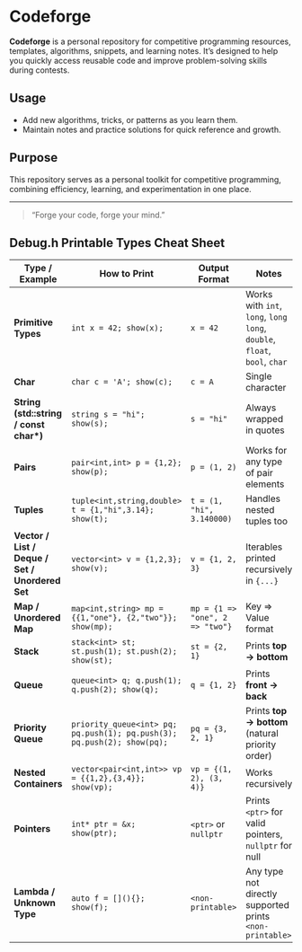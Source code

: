 # Codeforge

**Codeforge** is a personal repository for competitive programming resources, templates, algorithms, snippets, and learning notes. It’s designed to help you quickly access reusable code and improve problem-solving skills during contests.

## Usage

- Add new algorithms, tricks, or patterns as you learn them.  
- Maintain notes and practice solutions for quick reference and growth.  

## Purpose

This repository serves as a personal toolkit for competitive programming, combining efficiency, learning, and experimentation in one place.

---

> “Forge your code, forge your mind.”

## Debug.h Printable Types Cheat Sheet

| Type / Example | How to Print | Output Format | Notes |
|----------------|-------------|---------------|-------|
| **Primitive Types** | `int x = 42; show(x);` | `x = 42` | Works with `int`, `long`, `long long`, `double`, `float`, `bool`, `char` |
| **Char** | `char c = 'A'; show(c);` | `c = A` | Single character |
| **String (std::string / const char\*)** | `string s = "hi"; show(s);` | `s = "hi"` | Always wrapped in quotes |
| **Pairs** | `pair<int,int> p = {1,2}; show(p);` | `p = (1, 2)` | Works for any type of pair elements |
| **Tuples** | `tuple<int,string,double> t = {1,"hi",3.14}; show(t);` | `t = (1, "hi", 3.140000)` | Handles nested tuples too |
| **Vector / List / Deque / Set / Unordered Set** | `vector<int> v = {1,2,3}; show(v);` | `v = {1, 2, 3}` | Iterables printed recursively in `{...}` |
| **Map / Unordered Map** | `map<int,string> mp = {{1,"one"}, {2,"two"}}; show(mp);` | `mp = {1 => "one", 2 => "two"}` | Key => Value format |
| **Stack** | `stack<int> st; st.push(1); st.push(2); show(st);` | `st = {2, 1}` | Prints **top → bottom** |
| **Queue** | `queue<int> q; q.push(1); q.push(2); show(q);` | `q = {1, 2}` | Prints **front → back** |
| **Priority Queue** | `priority_queue<int> pq; pq.push(1); pq.push(3); pq.push(2); show(pq);` | `pq = {3, 2, 1}` | Prints **top → bottom** (natural priority order) |
| **Nested Containers** | `vector<pair<int,int>> vp = {{1,2},{3,4}}; show(vp);` | `vp = {(1, 2), (3, 4)}` | Works recursively |
| **Pointers** | `int* ptr = &x; show(ptr);` | `<ptr>` or `nullptr` | Prints `<ptr>` for valid pointers, `nullptr` for null |
| **Lambda / Unknown Type** | `auto f = [](){}; show(f);` | `<non-printable>` | Any type not directly supported prints `<non-printable>` |
